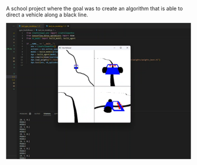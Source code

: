 A school project where the goal was to create an algorithm that is able to direct a vehicle along a black line. 


![Logo](images/test_phase.png)

